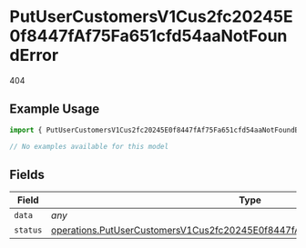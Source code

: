 # PutUserCustomersV1Cus2fc20245E0f8447fAf75Fa651cfd54aaNotFoundError

404

## Example Usage

```typescript
import { PutUserCustomersV1Cus2fc20245E0f8447fAf75Fa651cfd54aaNotFoundError } from "@dhaba/safepay-ts/models/errors";

// No examples available for this model
```

## Fields

| Field                                                                                                                                                                            | Type                                                                                                                                                                             | Required                                                                                                                                                                         | Description                                                                                                                                                                      |
| -------------------------------------------------------------------------------------------------------------------------------------------------------------------------------- | -------------------------------------------------------------------------------------------------------------------------------------------------------------------------------- | -------------------------------------------------------------------------------------------------------------------------------------------------------------------------------- | -------------------------------------------------------------------------------------------------------------------------------------------------------------------------------- |
| `data`                                                                                                                                                                           | *any*                                                                                                                                                                            | :heavy_minus_sign:                                                                                                                                                               | N/A                                                                                                                                                                              |
| `status`                                                                                                                                                                         | [operations.PutUserCustomersV1Cus2fc20245E0f8447fAf75Fa651cfd54aaNotFoundStatus](../../models/operations/putusercustomersv1cus2fc20245e0f8447faf75fa651cfd54aanotfoundstatus.md) | :heavy_minus_sign:                                                                                                                                                               | N/A                                                                                                                                                                              |